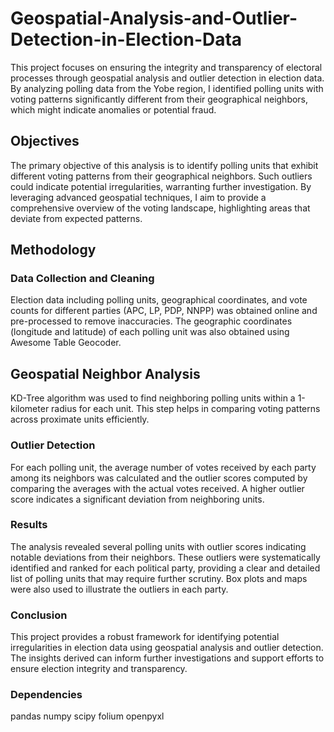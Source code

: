 # Geospatial-Analysis-and-Outlier-Detection-in-Election-Data

This project focuses on ensuring the integrity and transparency of electoral processes through geospatial analysis and outlier detection in election data. By analyzing polling data from the Yobe region, I identified polling units with voting patterns significantly different from their geographical neighbors, which might indicate anomalies or potential fraud.

## Objectives
The primary objective of this analysis is to identify polling units that exhibit different voting patterns from their geographical neighbors. Such outliers could indicate potential irregularities, warranting further investigation. By leveraging advanced geospatial techniques, I aim to provide a comprehensive overview of the voting landscape, highlighting areas that deviate from expected patterns.

## Methodology
### Data Collection and Cleaning

Election data including polling units, geographical coordinates, and vote counts for different parties (APC, LP, PDP, NNPP) was obtained online and pre-processed to remove inaccuracies. The geographic coordinates (longitude and latitude) of each polling unit was also obtained using Awesome Table Geocoder.

## Geospatial Neighbor Analysis

KD-Tree algorithm was used to find neighboring polling units within a 1-kilometer radius for each unit.
This step helps in comparing voting patterns across proximate units efficiently.

### Outlier Detection

For each polling unit, the average number of votes received by each party among its neighbors was calculated and the outlier scores computed by comparing the averages with the actual votes received.
A higher outlier score indicates a significant deviation from neighboring units.

### Results

The analysis revealed several polling units with outlier scores indicating notable deviations from their neighbors. These outliers were systematically identified and ranked for each political party, providing a clear and detailed list of polling units that may require further scrutiny. Box plots and maps were also used to illustrate the outliers in each party.

### Conclusion

This project provides a robust framework for identifying potential irregularities in election data using geospatial analysis and outlier detection. The insights derived can inform further investigations and support efforts to ensure election integrity and transparency.

### Dependencies
pandas
numpy
scipy
folium
openpyxl
